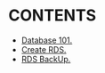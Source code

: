 # CONTENTS

- [Database 101.](https://github.com/Nouvellie/amazon-1st/blob/amazon/course/03.databases-on-aws/database-101.md)
- [Create RDS.](https://github.com/Nouvellie/amazon-1st/blob/amazon/course/03.databases-on-aws/create-rds.md)
- [RDS BackUp.](https://github.com/Nouvellie/amazon-1st/blob/amazon/course/03.databases-on-aws/rds-backup.md)